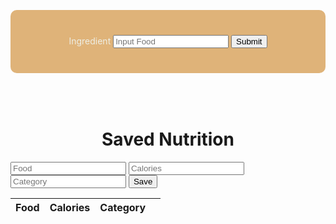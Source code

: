 
<head>
	<script src="https://ajax.googleapis.com/ajax/libs/jquery/3.6.1/jquery.min.js"></script>
</head>


<script>

function getFood(){
    let inputFood = document.getElementById("inputFood").value;
    return inputFood;
}

function findCalories(foodName) {
    result = document.getElementById("findCaloriesResult");

    // Fetch data from API
    fetch('https://csatri1.tk/api/nutrition/findCalories/"'+foodName+'"', {credentials: 'include'})
    .then(response => response.json())
    .then(data => {

        console.log(data);

        result.innerHTML = "calories in one serving of " + foodName + ": " + data.findCalories + " cal";
    })
}

</script>



<div style="background-color: #DFB379; text-align: center; vertical-align: middle; padding: 40px; margin-top: 30px; border-radius: 10px;">
    <w>Ingredient</w>
    <input id="inputFood" placeholder="Input Food">
    <button onclick="findCalories(getFood())">Submit</button>
</div>

<div style=" text-align:center; vertical-align: middle; padding:10px; margin-top:30px">
    <w id="findCaloriesResult"></w>
</div>

<style>
w { color: #eeeee4 }
</style>






<html>
  <head>
    <title>Saved Nutrition</title>
    <meta charset="UTF-8" />
  </head>
  <body>
    <h1 id="saved-nutrition">Saved Nutrition</h1>
    <div>
      <input placeholder ="Food" type="text" id="food-name" />
      <input placeholder ="Calories" type="text" id="calories" />
      <input placeholder ="Category" type="text" id="category" />
      <button id="add-food">Save</button>
    </div>
    <table id="food-table">
      <thead>
        <tr>
          <th>Food</th>
          <th>Calories</th>
          <th>Category</th>
          <th></th>
        </tr>
      </thead>
      <tbody></tbody>
    </table>
    <script>
      const foodTable = document.querySelector("#food-table tbody");
      const addFoodBtn = document.querySelector("#add-food");
      const foodNameInput = document.querySelector("#food-name");
      const caloriesInput = document.querySelector("#calories");
      const categoryInput = document.querySelector("#category");
      addFoodBtn.addEventListener("click", () => {
        const name = foodNameInput.value;
        const calories = dayInput.value;
        const category = categoryInput.value;
        const food = { name, calories, category };
        fetch("https://csatri1.tk/api/nut/create/" + name + "/" + calories + "/" + category, { method: "POST", credentials: 'include' })
          .then((res) => res.json())
          .then((data) => {
            addFoodToTable(data);
            foodNameInput.value = "";
            caloriesInput.value = 0;
            categoryInput.value = "";
          })
          .catch((err) => console.log(err));
      });
      function getFood() {
        fetch("https://csatri1.tk/api/nut/", {credentials: 'include'})
          .then((res) => res.json())
          .then((data) => {
            foodTable.innerHTML = "";
            data.forEach(addFoodToTable);
          })
          .catch((err) => console.log(err));
      }
      function addFoodToTable(food) {
        const row = document.createElement("tr");
        const nameCell = document.createElement("td");
        const caloriesCell = document.createElement("td");
        const categoryCell = document.createElement("td");
        const deleteCell = document.createElement("td");
        const deleteButton = document.createElement("button");
        deleteButton.innerHTML = "Delete";
        deleteButton.addEventListener("click", () => {
          deleteFood(food);
        });
        nameCell.textContent = food.name;
        caloriesCell.textContent = food.calories;
        categoryCell.textContent = food.category; // food.food
        deleteCell.appendChild(deleteButton);
        row.appendChild(nameCell);
        row.appendChild(caloriesCell);
        row.appendChild(categoryCell);
        row.appendChild(deleteCell);
        foodTable.appendChild(row);
      }
      function deleteFood(food) {
        fetch(
          "https://csatri1.tk/api/planner/delete/" + food.id,
          { method: "DELETE", credentials: 'include' }
        )
          .then(() => {
            getFood();
          })
          .catch((err) => console.log(err));
      }
      getFood();
    </script>
    <style>
      #saved-nutrition {
        text-align:center;
      }
      </style>
  </body>
</html>








